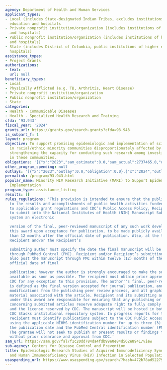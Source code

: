 ```yaml
---
agency: Department of Health and Human Services
applicant_types:
- Local (includes State-designated Indian Tribes, excludes institutions of higher
  education and hospitals
- Private nonprofit institution/organization (includes institutions of higher education
  and hospitals)
- Public nonprofit institution/organization (includes institutions of higher education
  and hospitals)
- State (includes District of Columbia, public institutions of higher education and
  hospitals)
assistance_types:
- Project Grants
authorizations:
- text: .
  url: null
beneficiary_types:
- Local
- Physically Afflicted (e.g. TB, Arthritis, Heart Disease)
- Private nonprofit institution/organization
- Public nonprofit institution/organization
- State
categories:
- Health - Communicable Diseases
- Health - Specialized Health Research and Training
cfda: '93.943'
fiscal_year: '2024'
grants_url: https://grants.gov/search-grants?cfda=93.943
is_subpart_f: 1
layout: program
objective: To support promising epidemiologic and implementation of science research
  in racial/ethnic minority communities disproportionately affected by HIV, while
  strengthening the capacity for conducting such research among investigators working
  in these communities.
obligations: '[{"x":"2023","sam_estimate":0.0,"sam_actual":2737465.0,"usa_spending_actual":2737465.0},{"x":"2024","sam_estimate":0.0,"sam_actual":2371609.0,"usa_spending_actual":2371609.0},{"x":"2025","sam_estimate":0.0,"sam_actual":2436243.0,"usa_spending_actual":0.0}]'
other_program_spending: null
outlays: '[{"x":"2023","outlay":0.0,"obligation":0.0},{"x":"2024","outlay":228458.79,"obligation":1749920.0},{"x":"2025","outlay":0.0,"obligation":0.0}]'
permalink: /program/93.943.html
popular_name: Minority HIV Research Initiative (MARI) to Support Epidemiologic and
  Implementation
program_type: assistance_listing
results: []
rules_regulations: 'This provision is intended to ensure that the public has access
  to the results and accomplishments of public health activities funded by CDC. Pursuant
  to applicable grant regulations and CDC’s Public Access Policy, Recipient agrees
  to submit into the National Institutes of Health (NIH) Manuscript Submission (NIHMS)
  system an electronic

  version of the final, peer-reviewed manuscript of any such work developed under
  this award upon acceptance for publication, to be made publicly available no later
  than 12 months after the official date of publication. Also, at the time of submission,
  Recipient and/or the Recipient’s

  submitting author must specify the date the final manuscript will be publicly accessible
  through PubMed Central (PMC). Recipient and/or Recipient’s submitting author must
  also post the manuscript through PMC within twelve (12) months of the publisher''s
  official date of final

  publication; however the author is strongly encouraged to make the subject manuscript
  available as soon as possible. The recipient must obtain prior approval from the
  CDC for any exception to this provision. The author''s final, peer-reviewed manuscript
  is defined as the final version accepted for journal publication, and includes all
  modifications from the publishing peer review process, and all graphics and supplemental
  material associated with the article. Recipient and its submitting authors working
  under this award are responsible for ensuring that any publishing or copyright agreements
  concerning submitted articles reserve adequate right to fully comply with this provision
  and the license reserved by CDC. The manuscript will be hosted in both PMC and the
  CDC Stacks institutional repository system. In progress reports for this award,
  recipient must identify publications subject to the CDC Public Access Policy by
  using the applicable NIHMS identification number for up to three (3) months after
  the publication date and the PubMed Central identification number (PMCID) thereafter.
  The grantee will not seek to publish or present results or findings from this project
  without prior clearance and approval from CDC.'
sam_url: https://sam.gov/fal/f1c20dd784da4fdb99e0e84d562e8941/view
sub-agency: Centers for Disease Control and Prevention
title: Epidemiologic Research Studies of Acquired Immunodeficiency Syndrome (AIDS)
  and Human Immunodeficiency Virus (HIV) Infection in Selected Population Groups
usaspending_url: https://www.usaspending.gov/search/?hash=472b78ad5227917e65a8e972f3b723fa
---
```

